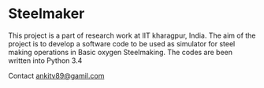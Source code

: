 Steelmaker
==========
This project is a part of research work at IIT kharagpur, India.
The aim of the project is to develop a software code to be used as simulator for steel making operations in Basic oxygen Steelmaking.
The codes are been written into Python 3.4


Contact ankitv89@gamil.com
